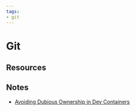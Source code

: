 ```yaml
---
tags:
- git
---
```


# Git

## Resources

## Notes

- [Avoiding Dubious Ownership in Dev Containers](https://www.kenmuse.com/blog/avoiding-dubious-ownership-in-dev-containers/)

